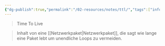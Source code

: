 ```yaml
---
{"dg-publish":true,"permalink":"/02-resources/notes/ttl/","tags":["informatik/netzwerk/paket"],"noteIcon":"","updated":"2025-10-29T12:59:10.886+01:00"}
---
```


> Time To Live

> Inhalt von eine [[Netzwerkpaket\|Netzwerkpaket]], die sagt wie lange eine Paket lebt um unendliche Loops zu vermeiden.
